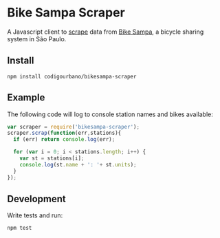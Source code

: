 # Bike Sampa Scraper

A Javascript client to [scrape](https://en.wikipedia.org/wiki/Web_scraping) data from  [Bike Sampa](http://ww2.mobilicidade.com.br/bikesampa/mapaestacao.asp), a bicycle sharing system in São Paulo.

## Install


    npm install codigourbano/bikesampa-scraper


## Example

The following code will log to console station names and bikes available:

``` javascript
var scraper = require('bikesampa-scraper');
scraper.scrap(function(err,stations){
  if (err) return console.log(err);

  for (var i = 0; i < stations.length; i++) {
    var st = stations[i];
    console.log(st.name + ': '+ st.units);
  }
});
```

## Development

Write tests and run:

    npm test
